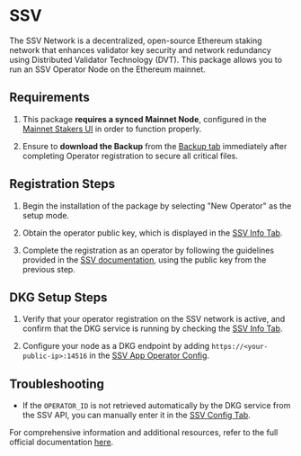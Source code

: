 # **SSV**

The SSV Network is a decentralized, open-source Ethereum staking network that enhances validator key security and network redundancy using Distributed Validator Technology (DVT). This package allows you to run an SSV Operator Node on the Ethereum mainnet.

## Requirements

1. This package **requires a synced Mainnet Node**, configured in the [Mainnet Stakers UI](http://my.dappnode/stakers/mainnet) in order to function properly.

2. Ensure to **download the Backup** from the [Backup tab](http://my.dappnode/packages/my/ssv.dnp.dappnode.eth/backup) immediately after completing Operator registration to secure all critical files.

## Registration Steps

1. Begin the installation of the package by selecting "New Operator" as the setup mode.

2. Obtain the operator public key, which is displayed in the [SSV Info Tab](http://my.dappnode/packages/my/ssv.dnp.dappnode.eth/info).

3. Complete the registration as an operator by following the guidelines provided in the [SSV documentation](https://docs.ssv.network/operator-user-guides/operator-management/registration), using the public key from the previous step.

## DKG Setup Steps

1. Verify that your operator registration on the SSV network is active, and confirm that the DKG service is running by checking the [SSV Info Tab](http://my.dappnode/packages/my/ssv.dnp.dappnode.eth/info).

2. Configure your node as a DKG endpoint by adding `https://<your-public-ip>:14516` in the [SSV App Operator Config](https://app.ssv.network/my-account/operator/edit-metadata).

## Troubleshooting

- If the `OPERATOR_ID` is not retrieved automatically by the DKG service from the SSV API, you can manually enter it in the [SSV Config Tab](http://my.dappnode/packages/my/ssv.dnp.dappnode.eth/config).

For comprehensive information and additional resources, refer to the full official documentation [here](https://docs.ssv.network/learn/introduction).
